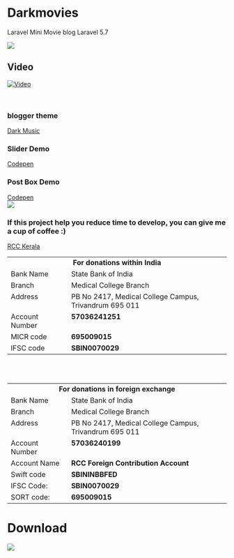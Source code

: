 # Darkmovies
Laravel Mini Movie blog
Laravel 5.7

<img src="/dark.png"/>

<h2> Video </h2>

[![Video](https://img.youtube.com/vi/t_4e04CQ4mY/hqdefault.jpg)](https://www.youtube.com/watch?v=t_4e04CQ4mY)

<br />

<h3>blogger theme</h3>
<a href="https://github.com/Mr-silentcoder/DarkMusic">Dark Music </a>

<h3>Slider Demo </h3>
<a href="https://codepen.io/justinxcoder/pen/abbELNg">Codepen</a>

<h3>Post Box Demo </h3>
<a href="https://codepen.io/justinxcoder/pen/LYYezvb">Codepen</a>

<br />
<img src="https://github.com/k4m4/donations/blob/master/images/badge.svg"/>



<h3>If this project help you reduce time to develop,
  you can give me a cup of coffee :) </h3>

<a href="https://rcctvm.gov.in/you-can-donate.php">RCC Kerala </a>

<table border="0" cellspacing="0" cellpadding="0">
  <tr>
    <td width="508" colspan="2" valign="top" align="center"><strong>For    donations within India</strong></td>
  </tr>
  <tr>
    <td width="130" valign="top">Bank Name</td>
    <td width="378" valign="top">State Bank of India</td>
  </tr>
  <tr>
    <td width="130" valign="top">Branch</td>
    <td width="378" valign="top">Medical College Branch</td>
  </tr>
  <tr>
    <td width="130" valign="top">Address</td>
    <td width="378" valign="top">PB No 2417, Medical College Campus, Trivandrum 695 011</td>
  </tr>
  <tr>
    <td width="130" valign="top">Account Number</td>
    <td width="378" valign="top"><strong>57036241251</strong><strong> </strong></td>
  </tr>
  <tr>
    <td width="130" valign="top">MICR code</td>
    <td width="378" valign="top"><strong>695009015</strong></td>
  </tr>
  <tr>
    <td width="130" valign="top">IFSC code</td>
    <td width="378" valign="top"><strong>SBIN0070029</strong></td>
  </tr>
</table><br />
<br />

<table border="0" cellspacing="0" cellpadding="0">
  <tr>
    <td width="508" colspan="2" valign="top" align="center"><strong>For donations in foreign exchange</strong></td>
  </tr>
  <tr>
    <td width="130" valign="top">Bank Name</td>
    <td width="378" valign="top">State Bank of India</td>
  </tr>
  <tr>
    <td width="130" valign="top">Branch</td>
    <td width="378" valign="top">Medical College Branch</td>
  </tr>
  <tr>
    <td width="130" valign="top">Address</td>
    <td width="378" valign="top">PB No 2417, Medical College Campus, Trivandrum 695 011</td>
  </tr>
  <tr>
    <td width="130" valign="top">Account Number</td>
    <td width="378" valign="top"><strong>57036240199</strong><strong>&nbsp;</strong></td>
  </tr>
  <tr>
    <td width="130" valign="top">Account Name</td>
    <td width="378" valign="top"><strong>RCC Foreign Contribution Account</strong><strong>&nbsp;</strong></td>
  </tr>
  <tr>
    <td width="130" valign="top">Swift code</td>
    <td width="378" valign="top"><strong>SBININBBFED</strong></td>
  </tr>
  <tr>
    <td width="130" valign="top">IFSC Code:&nbsp;</td>
    <td width="378" valign="top"><strong>SBIN0070029</strong></td>
  </tr>
  <tr>
    <td width="130" valign="top">SORT code:&nbsp;</td>
    <td width="378" valign="top"><strong>695009015</strong></td>
  </tr>

</table>


<h1> Download </h1>

<a href="https://drive.google.com/open?id=1vde456f67t44MBL0AOpJTs_h"> <img src="https://1.bp.blogspot.com/-YvfNK666kVw/WbzJksnfN8I/AAAAAAAAJXA/8niRMawlRzYyJ-Y6sWRhMBZ1jxE15dmEQCLcBGAs/s320/2.%2BAdd%2BAnimated%2BButtons%2B-%2Btechtspot.gif"></a>

